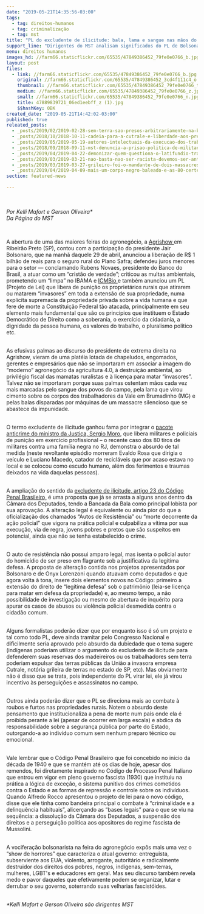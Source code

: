 ```yaml
---
date: "2019-05-21T14:35:56-03:00"
tags:
  - tag: direitos-humanos
  - tag: criminalização
  - tag: mst
title: "PL do excludente de ilicitude: bala, lama e sangue nas mãos do agronegócio"
support_line: "Dirigentes do MST analisam significados do PL de Bolsonaro que autoriza o agronegócio a matar\n"
menu: direitos humanos
images_hd: //farm66.staticflickr.com/65535/47849386452_79fe0e0766_b.jpg
layout: post
files:
  - link: //farm66.staticflickr.com/65535/47849386452_79fe0e0766_b.jpg
    original: //farm66.staticflickr.com/65535/47849386452_3cd4f111c4_o.jpg
    thumbnail: //farm66.staticflickr.com/65535/47849386452_79fe0e0766_t.jpg
    medium: //farm66.staticflickr.com/65535/47849386452_79fe0e0766_z.jpg
    small: //farm66.staticflickr.com/65535/47849386452_79fe0e0766_n.jpg
    title: 47889839721_06ed1eebff_z (1).jpg
    $$hashKey: 0BK
created_date: "2019-05-21T14:42:02-03:00"
published: true
releated_posts:
  - _posts/2019/02/2019-02-28-sem-terra-sao-presos-arbitrariamente-na-bahia.md
  - _posts/2018/10/2018-10-11-cadeia-para-a-cutrale-e-liberdade-aos-presos-politicos-do-mst.md
  - _posts/2019/05/2019-05-19-autores-intelectuais-da-execucao-dos-trabalhadores-do-mst-na-paraiba-sao-presos.md
  - _posts/2018/09/2018-09-11-mst-denuncia-a-prisao-politica-de-militante-no-interior-de-sao-paulo.md
  - _posts/2019/04/2019-04-22-demonizar-quem-questiona-o-latifundio-traz-o-beneficio-de-facilitar-a-sua-criminalizacao.md
  - _posts/2019/03/2019-03-21-nao-basta-nao-ser-racista-devemos-ser-anterracistas.md
  - _posts/2019/03/2019-03-27-grileiro-foi-o-mandante-de-dois-massacres-na-regiao-de-tucurui-pa-que-vitimaram-seis-pessoas.md
  - _posts/2019/04/2019-04-09-mais-um-corpo-negro-baleado-e-as-80-certezas-do-exercito-brasileiro.md
section: featured-news

---
```

<p><br />
<br />
<em>Por Kelli Mafort e Gerson Oliveira*&nbsp;<br />
Da P&aacute;gina do MST&nbsp;</em></p>

<p>&nbsp;</p>

<p dir="ltr">A abertura de uma das maiores feiras do agroneg&oacute;cio, a&nbsp;<a href="https://www.agrishow.com.br/pt/Home.html" rel="noopener" target="_blank">Agrishow&nbsp;</a>em Ribeir&atilde;o Preto (SP), contou com a participa&ccedil;&atilde;o do presidente Jair Bolsonaro, que na manh&atilde; daquele 29 de abril, anunciou a libera&ccedil;&atilde;o de R$ 1 bilh&atilde;o de reais para o seguro rural do Plano Safra; defendeu juros menores para o setor &mdash; conclamando Rubens Novaes, presidente do Banco do Brasil, a atuar como um &ldquo;crist&atilde;o de verdade&rdquo;; criticou as multas ambientais, prometendo um &ldquo;limpa&rdquo; no IBAMA e&nbsp;<a href="http://www.icmbio.gov.br/" rel="noopener" target="_blank">ICMBio&nbsp;</a>e tamb&eacute;m anunciou um PL (Projeto de Lei) que libera de puni&ccedil;&atilde;o os propriet&aacute;rios rurais que atirarem ou matarem &ldquo;invasores&rdquo; em toda a extens&atilde;o de sua propriedade, numa expl&iacute;cita supremacia da propriedade privada sobre a vida humana e que fere de morte a Constitui&ccedil;&atilde;o Federal t&atilde;o atacada, principalmente em seu elemento mais fundamental que s&atilde;o os princ&iacute;pios que instituem o Estado Democr&aacute;tico de Direito como a soberania, o exerc&iacute;cio da cidadania, a dignidade da pessoa humana, os valores do trabalho, o pluralismo pol&iacute;tico etc.</p>

<p dir="ltr"><br />
As efusivas palmas ao discurso do presidente de extrema direita na Agrishow, vieram de uma plat&eacute;ia lotada de chapeludos, engomados, gerentes e empres&aacute;rios que n&atilde;o se importaram em associar a imagem do &ldquo;moderno&rdquo; agroneg&oacute;cio da agricultura 4.0, &agrave; destrui&ccedil;&atilde;o ambiental, ao privil&eacute;gio fiscal das mamatas ruralistas e &agrave; licen&ccedil;a para matar &ldquo;invasores&rdquo;. Talvez n&atilde;o se importaram porque suas palmas ostentam m&atilde;os cada vez mais marcadas pelo sangue dos povos do campo, pela lama que virou cimento sobre os corpos dos trabalhadores da Vale em Brumadinho (MG) e pelas balas disparadas por m&aacute;quinas de um massacre silencioso que se abastece da impunidade.</p>

<p dir="ltr"><br />
O termo excludente de ilicitude ganhou fama por integrar o&nbsp;<a href="https://www.brasildefato.com.br/2019/05/09/projetos-anticrime-de-moro-e-alexandre-de-moraes-divergem-em-pontos-chave-entenda/">pacote anticrime do ministro da Justi&ccedil;a, Sergio Moro</a>, que libera militares e policiais de puni&ccedil;&atilde;o em exerc&iacute;cio profissional &ndash; o recente caso dos 80 tiros de militares contra uma fam&iacute;lia negra no RJ, demonstra o absurdo de tal medida (neste revoltante epis&oacute;dio morreram Evaldo Rosa que dirigia o ve&iacute;culo e Luciano Macedo, catador de recicl&aacute;veis que por acaso estava no local e se colocou como escudo humano, al&eacute;m dos ferimentos e traumas deixados na vida daquelas pessoas).</p>

<p dir="ltr"><br />
A amplia&ccedil;&atilde;o do sentido da&nbsp;<a href="https://www.jusbrasil.com.br/topicos/10637476/artigo-23-do-decreto-lei-n-2848-de-07-de-dezembro-de-1940" rel="noopener" target="_blank">excludente de ilicitude, artigo 23 do C&oacute;digo Penal Brasileiro,</a>&nbsp;&eacute; uma proposta que j&aacute; se arrasta a alguns anos dentro da C&acirc;mara dos Deputados, tendo a Bancada da Bala como principal lobista por sua aprova&ccedil;&atilde;o. A altera&ccedil;&atilde;o legal &eacute; equivalente ou ainda pior do que a oficializa&ccedil;&atilde;o dos chamados &ldquo;Autos de Resist&ecirc;ncia&rdquo; ou &ldquo;morte decorrente da a&ccedil;&atilde;o policial&rdquo; que vigora na pr&aacute;tica policial e culpabiliza a v&iacute;tima por sua execu&ccedil;&atilde;o, via de regra, jovens pobres e pretos que s&atilde;o suspeitos em potencial, ainda que n&atilde;o se tenha estabelecido o crime.</p>

<p dir="ltr"><br />
O auto de resist&ecirc;ncia n&atilde;o possui&nbsp;amparo legal, mas isenta o policial autor do homic&iacute;dio de ser preso em flagrante sob a justificativa da leg&iacute;tima defesa. A proposta de altera&ccedil;&atilde;o contida nos projetos apresentados por Bolsonaro e de Onyx Lorenzoni quando atuavam como deputados e que agora volta &agrave; tona, insere dois elementos novos no C&oacute;digo: primeiro a extens&atilde;o do direito de &ldquo;leg&iacute;tima defesa&rdquo; sob o patrim&ocirc;nio (leia-se licen&ccedil;a para matar em defesa da propriedade) e, ao mesmo tempo, a n&atilde;o possibilidade de investiga&ccedil;&atilde;o ou mesmo de abertura de inqu&eacute;rito para apurar os casos de abusos ou viol&ecirc;ncia policial desmedida contra o cidad&atilde;o comum.</p>

<p dir="ltr"><br />
Alguns formalistas poder&atilde;o dizer que por enquanto isso &eacute; s&oacute; um projeto e tal como todo PL, deve ainda tramitar pelo Congresso Nacional e dificilmente seria aprovado pelo absurdo da dubiedade que o tema sugere (ind&iacute;genas poderiam utilizar o argumento do excludente de ilicitude para defenderem suas reservas dos madeireiros ou os trabalhadores sem terra poderiam expulsar das terras p&uacute;blicas da Uni&atilde;o a invasora empresa Cutrale, not&oacute;ria grileira de terras no estado de SP, etc). Mas obviamente n&atilde;o &eacute; disso que se trata, pois independente do PL virar lei, ele j&aacute; virou incentivo &agrave;s persegui&ccedil;&otilde;es e assassinatos no campo.</p>

<p dir="ltr"><br />
Outros ainda poder&atilde;o dizer que o PL se direciona mais ao combate &agrave; roubos e furtos nas propriedades rurais. Notem o absurdo deste pensamento que institucionaliza a pena de morte num pa&iacute;s onde ela &eacute; proibida perante a lei (apesar de ocorrer em larga escala) e abdica da responsabilidade sobre a seguran&ccedil;a p&uacute;blica por parte do Estado, outorgando-a ao indiv&iacute;duo comum sem nenhum preparo t&eacute;cnico ou emocional.</p>

<p dir="ltr"><br />
Vale lembrar que o C&oacute;digo Penal Brasileiro que foi concebido no in&iacute;cio da d&eacute;cada de 1940 e que se mant&eacute;m at&eacute; os dias de hoje, apesar dos remendos, foi diretamente inspirado no C&oacute;digo de Processo Penal Italiano que entrou em vigor em pleno governo fascista (1930) que instituiu na pr&aacute;tica a l&oacute;gica de exce&ccedil;&atilde;o, o sistema punitivo dos crimes cometidos contra o Estado e as formas de repress&atilde;o e controle sobre os indiv&iacute;duos. Quando Alfredo Rocco apresentou o projeto de lei para o novo c&oacute;digo, disse que ele tinha como bandeira principal o combate &agrave; &ldquo;criminalidade e a delinqu&ecirc;ncia habituais&rdquo;, alicer&ccedil;ando as &ldquo;bases legais&rdquo; para o que se viu na sequ&ecirc;ncia: a dissolu&ccedil;&atilde;o da C&acirc;mara dos Deputados, a suspens&atilde;o dos direitos e a persegui&ccedil;&atilde;o pol&iacute;tica aos opositores do regime fascista de Mussolini.</p>

<p dir="ltr"><br />
A vocifera&ccedil;&atilde;o bolsonarista na feira do agroneg&oacute;cio exp&ocirc;s mais uma vez o &ldquo;show de horrores&rdquo; que caracteriza o atual governo: entreguista, subserviente aos EUA, violento, arrogante, autorit&aacute;rio e radicalmente destruidor dos direitos dos pobres, negros, ind&iacute;genas, sem-terras, mulheres, LGBT&#39;s e educadores em geral. Mas seu discurso tamb&eacute;m revela medo e pavor daqueles que efetivamente podem se organizar, lutar e derrubar o seu governo, soterrando suas velharias fascist&oacute;ides.</p>

<p dir="ltr"><br />
<em>*Kelli Mafort e Gerson Oliveira&nbsp;s&atilde;o&nbsp;dirigentes MST</em></p>
